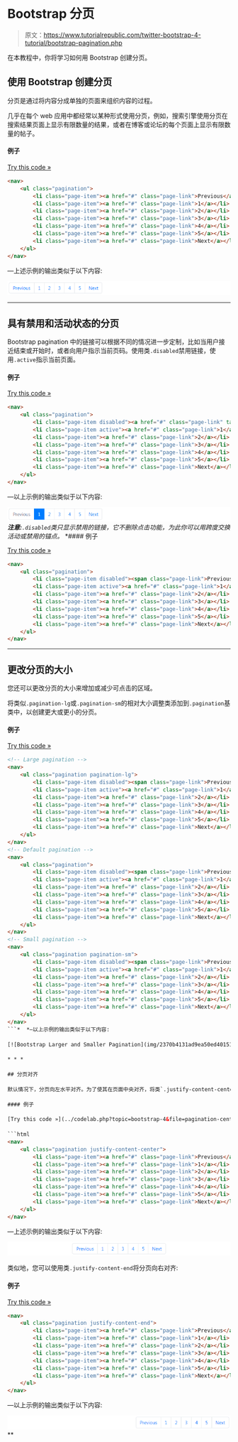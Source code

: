 # Bootstrap 分页

> 原文：<https://www.tutorialrepublic.com/twitter-bootstrap-4-tutorial/bootstrap-pagination.php>

在本教程中，你将学习如何用 Bootstrap 创建分页。

## 使用 Bootstrap 创建分页

分页是通过将内容分成单独的页面来组织内容的过程。

几乎在每个 web 应用中都经常以某种形式使用分页，例如，搜索引擎使用分页在搜索结果页面上显示有限数量的结果，或者在博客或论坛的每个页面上显示有限数量的帖子。

#### 例子

[Try this code »](../codelab.php?topic=bootstrap-4&file=pagination "Try this code using online Editor")

```html
<nav>
    <ul class="pagination">
        <li class="page-item"><a href="#" class="page-link">Previous</a></li>
        <li class="page-item"><a href="#" class="page-link">1</a></li>
        <li class="page-item"><a href="#" class="page-link">2</a></li>
        <li class="page-item"><a href="#" class="page-link">3</a></li>
        <li class="page-item"><a href="#" class="page-link">4</a></li>
        <li class="page-item"><a href="#" class="page-link">5</a></li>
        <li class="page-item"><a href="#" class="page-link">Next</a></li>
    </ul>
</nav>
```

—上述示例的输出类似于以下内容:

[![Bootstrap Pagination](img/7f262b0283682b946672a4f87568a4d8.png)](../codelab.php?topic=bootstrap-4&file=pagination) 

* * *

## 具有禁用和活动状态的分页

Bootstrap pagination 中的链接可以根据不同的情况进一步定制，比如当用户接近结束或开始时，或者向用户指示当前页码。使用类`.disabled`禁用链接，使用`.active`指示当前页面。

#### 例子

[Try this code »](../codelab.php?topic=bootstrap-4&file=pagination-with-disabled-and-active-state "Try this code using online Editor")

```html
<nav>
    <ul class="pagination">
        <li class="page-item disabled"><a href="#" class="page-link" tabindex="-1">Previous</a></li>
        <li class="page-item active"><a href="#" class="page-link">1</a></li>
        <li class="page-item"><a href="#" class="page-link">2</a></li>
        <li class="page-item"><a href="#" class="page-link">3</a></li>
        <li class="page-item"><a href="#" class="page-link">4</a></li>
        <li class="page-item"><a href="#" class="page-link">5</a></li>
        <li class="page-item"><a href="#" class="page-link">Next</a></li>
    </ul>
</nav>
```

—以上示例的输出类似于以下内容:

[![Bootstrap Pagination with Disabled and Active States](img/8732ef47e9cdddccca993d6d3402c551.png)](../codelab.php?topic=bootstrap-4&file=pagination-with-disabled-and-active-state)  ***注意:**`.disabled`类只显示禁用的链接，它不删除点击功能，为此你可以用跨度交换活动或禁用的锚点。*  *#### 例子

[Try this code »](../codelab.php?topic=bootstrap-4&file=using-span-element-for-disabled-link-in-pagination "Try this code using online Editor")

```html
<nav>
    <ul class="pagination">
        <li class="page-item disabled"><span class="page-link">Previous</span></li>
        <li class="page-item active"><a href="#" class="page-link">1</a></li>
        <li class="page-item"><a href="#" class="page-link">2</a></li>
        <li class="page-item"><a href="#" class="page-link">3</a></li>
        <li class="page-item"><a href="#" class="page-link">4</a></li>
        <li class="page-item"><a href="#" class="page-link">5</a></li>
        <li class="page-item"><a href="#" class="page-link">Next</a></li>
    </ul>
</nav>
```

* * *

## 更改分页的大小

您还可以更改分页的大小来增加或减少可点击的区域。

将类似`.pagination-lg`或`.pagination-sm`的相对大小调整类添加到`.pagination`基类中，以创建更大或更小的分页。

#### 例子

[Try this code »](../codelab.php?topic=bootstrap-4&file=pagination-sizes "Try this code using online Editor") 

```html
<!-- Large pagination -->
<nav>
    <ul class="pagination pagination-lg">
        <li class="page-item disabled"><span class="page-link">Previous</span></li>
        <li class="page-item active"><a href="#" class="page-link">1</a></li>
        <li class="page-item"><a href="#" class="page-link">2</a></li>
        <li class="page-item"><a href="#" class="page-link">3</a></li>
        <li class="page-item"><a href="#" class="page-link">4</a></li>
        <li class="page-item"><a href="#" class="page-link">5</a></li>
        <li class="page-item"><a href="#" class="page-link">Next</a></li>
    </ul>
</nav>
<!-- Default pagination -->
<nav>
    <ul class="pagination">
        <li class="page-item disabled"><span class="page-link">Previous</span></li>
        <li class="page-item active"><a href="#" class="page-link">1</a></li>
        <li class="page-item"><a href="#" class="page-link">2</a></li>
        <li class="page-item"><a href="#" class="page-link">3</a></li>
        <li class="page-item"><a href="#" class="page-link">4</a></li>
        <li class="page-item"><a href="#" class="page-link">5</a></li>
        <li class="page-item"><a href="#" class="page-link">Next</a></li>
    </ul>
</nav>
<!-- Small pagination -->
<nav>
    <ul class="pagination pagination-sm">
        <li class="page-item disabled"><span class="page-link">Previous</span></li>
        <li class="page-item active"><a href="#" class="page-link">1</a></li>
        <li class="page-item"><a href="#" class="page-link">2</a></li>
        <li class="page-item"><a href="#" class="page-link">3</a></li>
        <li class="page-item"><a href="#" class="page-link">4</a></li>
        <li class="page-item"><a href="#" class="page-link">5</a></li>
        <li class="page-item"><a href="#" class="page-link">Next</a></li>
    </ul>
</nav>
```*  *—以上示例的输出类似于以下内容:

[![Bootstrap Larger and Smaller Pagination](img/2370b4131ad9ea50ed40151dfbad1d59.png)](../codelab.php?topic=bootstrap-4&file=pagination-sizes) 

* * *

## 分页对齐

默认情况下，分页向左水平对齐。为了使其在页面中央对齐，将类`.justify-content-center`添加到`.pagination`基类，如下所示:

#### 例子

[Try this code »](../codelab.php?topic=bootstrap-4&file=pagination-center-alignment "Try this code using online Editor")

```html
<nav>
    <ul class="pagination justify-content-center">
        <li class="page-item"><a href="#" class="page-link">Previous</a></li>
        <li class="page-item"><a href="#" class="page-link">1</a></li>
        <li class="page-item"><a href="#" class="page-link">2</a></li>
        <li class="page-item"><a href="#" class="page-link">3</a></li>
        <li class="page-item"><a href="#" class="page-link">4</a></li>
        <li class="page-item"><a href="#" class="page-link">5</a></li>
        <li class="page-item"><a href="#" class="page-link">Next</a></li>
    </ul>
</nav>
```

—上述示例的输出类似于以下内容:

[![Bootstrap Pagination Center Alignment](img/3904fb049c0fd9e2a180f308b39ebcae.png)](../codelab.php?topic=bootstrap-4&file=pagination-center-alignment) 

类似地，您可以使用类`.justify-content-end`将分页向右对齐:

#### 例子

[Try this code »](../codelab.php?topic=bootstrap-4&file=pagination-right-alignment "Try this code using online Editor")

```html
<nav>
    <ul class="pagination justify-content-end">
        <li class="page-item"><a href="#" class="page-link">Previous</a></li>
        <li class="page-item"><a href="#" class="page-link">1</a></li>
        <li class="page-item"><a href="#" class="page-link">2</a></li>
        <li class="page-item"><a href="#" class="page-link">3</a></li>
        <li class="page-item"><a href="#" class="page-link">4</a></li>
        <li class="page-item"><a href="#" class="page-link">5</a></li>
        <li class="page-item"><a href="#" class="page-link">Next</a></li>
    </ul>
</nav>
```

—以上示例的输出类似于以下内容:

[![Bootstrap Pagination Right Alignment](img/428395b107819d82caca4a50bb7d8dcc.png)](../codelab.php?topic=bootstrap-4&file=pagination-right-alignment)**